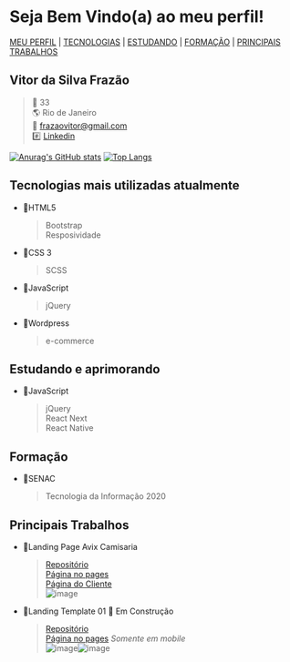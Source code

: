 # Seja Bem Vindo(a) ao meu perfil!

[MEU PERFIL](#nome)  |  [TECNOLOGIAS](#tecUtilizadas) |  [ESTUDANDO](#estudando)  |  [FORMAÇÃO](#formacao) | [PRINCIPAIS TRABALHOS](#trabalhos)

<h2 id="nome"></h2>

## Vitor da Silva Frazão
> :older_man: 33
> <br>
> :earth_americas: Rio de Janeiro
> <br>
> 	:e-mail: frazaovitor@gmail.com
> <br>
> :hash: [Linkedin](https://www.linkedin.com/in/vitor-frazão)


[![Anurag's GitHub stats](https://github-readme-stats.vercel.app/api?username=frazaovitor)](https://github.com/anuraghazra/github-readme-stats) [![Top Langs](https://github-readme-stats.vercel.app/api/top-langs/?username=frazaovitor&layout=compact)](https://github.com/anuraghazra/github-readme-stats)

<h2 id="tecUtilizadas"></h2>

## Tecnologias mais utilizadas atualmente
 - :file_folder:HTML5
    > Bootstrap
    > <br>
    > Resposividade

 - :file_folder:CSS 3 
    > SCSS

 - :file_folder:JavaScript 
    > jQuery 

 - :file_folder:Wordpress
    > e-commerce

<h2 id="estudando"></h2>

## Estudando e aprimorando
 - :file_folder:JavaScript 
    > jQuery
    > <br>
    > React Next
    > <br>
    > React Native

<h2 id="formacao"></h2>

## Formação
  - :file_folder:SENAC
     >Tecnologia da Informação 2020

<h2 id="trabalhos"></h2>

## Principais Trabalhos
 - :file_folder:Landing Page Avix Camisaria
    > [Repositório](https://github.com/frazaovitor/Projeto-AVIX)
    > <br>
    > [Página no pages](https://frazaovitor.github.io/Projeto-AVIX/)
    > <br>
    > [Página do Cliente](https://www.avix.tk/)
    > <br>
 ![image](https://user-images.githubusercontent.com/51264703/128527386-c8f37c79-c0d6-4b12-9ba2-5cd5df7b0462.png)

 - :file_folder:Landing Template 01 :construction: Em Construção
    > [Repositório](https://github.com/frazaovitor/template01)
    > <br>
    > [Página no pages](https://frazaovitor.github.io/template01/) *Somente em mobile*
    > <br>
    > ![image](https://user-images.githubusercontent.com/51264703/128525309-d5a91614-fd5c-4473-a4b4-0827829fc8b8.png)![image](https://user-images.githubusercontent.com/51264703/128525410-98e4a9a3-1e5e-403b-b015-d20fac5c96fa.png)
